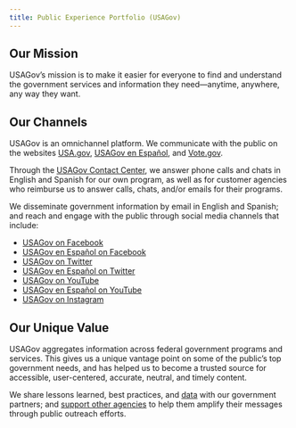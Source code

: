 ```yaml
---
title: Public Experience Portfolio (USAGov)
---
```


## Our Mission

USAGov’s mission is to make it easier for everyone to find and understand the government services and information they need—anytime, anywhere, any way they want.

## Our Channels

USAGov is an omnichannel platform. We communicate with the public on the websites [USA.gov](https://www.usa.gov/), [USAGov en Español](https://www.usa.gov/espanol/), and [Vote.gov](https://vote.gov/).

Through the [USAGov Contact Center](https://www.usa.gov/contact), we answer phone calls and chats in English and Spanish for our own program, as well as for customer agencies who reimburse us to answer calls, chats, and/or emails for their programs.

We disseminate government information by email in English and Spanish; and reach and engage with the public through social media channels that include:

- [USAGov on Facebook](https://www.facebook.com/USAGov/)
- [USAGov en Español on Facebook](https://www.facebook.com/USAGovEspanol/)
- [USAGov on Twitter](https://twitter.com/USAGov)
- [USAGov en Español on Twitter](https://twitter.com/usagovespanol/)
- [USAGov on YouTube](https://www.youtube.com/usagov1)
- [USAGov en Español on YouTube](https://www.youtube.com/USAgovespanol)
- [USAGov on Instagram](https://www.instagram.com/usagov/)

## Our Unique Value

USAGov aggregates information across federal government programs and services. This gives us a unique vantage point on some of the public’s top government needs, and has helped us to become a trusted source for accessible, user-centered, accurate, neutral, and timely content.

We share lessons learned, best practices, and [data](https://www.usa.gov/website-analytics) with our government partners; and [support other agencies](https://connect.usa.gov/digital-toolkit-ready-to-work) to help them amplify their messages through public outreach efforts.
